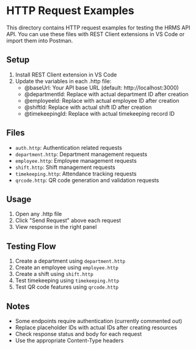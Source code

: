 # HTTP Request Examples

This directory contains HTTP request examples for testing the HRMS API API. You can use these files with REST Client extensions in VS Code or import them into Postman.

## Setup

1. Install REST Client extension in VS Code
2. Update the variables in each .http file:
   - @baseUrl: Your API base URL (default: http://localhost:3000)
   - @departmentId: Replace with actual department ID after creation
   - @employeeId: Replace with actual employee ID after creation
   - @shiftId: Replace with actual shift ID after creation
   - @timekeepingId: Replace with actual timekeeping record ID

## Files

- `auth.http`: Authentication related requests
- `department.http`: Department management requests
- `employee.http`: Employee management requests
- `shift.http`: Shift management requests
- `timekeeping.http`: Attendance tracking requests
- `qrcode.http`: QR code generation and validation requests

## Usage

1. Open any .http file
2. Click "Send Request" above each request
3. View response in the right panel

## Testing Flow

1. Create a department using `department.http`
2. Create an employee using `employee.http`
3. Create a shift using `shift.http`
4. Test timekeeping using `timekeeping.http`
5. Test QR code features using `qrcode.http`

## Notes

- Some endpoints require authentication (currently commented out)
- Replace placeholder IDs with actual IDs after creating resources
- Check response status and body for each request
- Use the appropriate Content-Type headers
